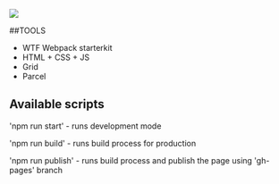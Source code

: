 ![](https://nazrep.github.io/src/og-nazrep.png)


##TOOLS

- WTF Webpack starterkit
- HTML + CSS + JS
- Grid
- Parcel

## Available scripts
'npm run start' - runs development mode

'npm run build' - runs build process for production

'npm run publish' - runs build process and publish the page using 'gh-pages' branch